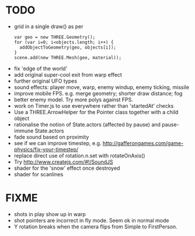 # TODO

  - grid in a single draw() as per
    ```
    var geo = new THREE.Geometry();
    for (var i=0; i<objects.length; i++) {
      addObjectToGeometry(geo, objects[i]);
    }
    scene.add(new THREE.Mesh(geo, material));
    ```
  - fix 'edge of the world'
  - add original super-cool exit from warp effect
  - further original UFO types
  - sound effects: player move, warp, enemy windup, enemy ticking, missile
  - improve mobile FPS. e.g. merge geometry; shorter draw distance; fog
  - better enemy model. Try more polys against FPS.
  - work on Timer.js to use everywhere rather than 'startedAt' checks
  - Use a THREE.ArrowHelper for the Pointer class together with a child object
  - rationalise the notion of State.actors (affected by pause) and pause-immune State.actors
  - fade sound based on proximity
  - see if we can improve timestep, e.g. http://gafferongames.com/game-physics/fix-your-timestep/
  - replace direct use of rotation.n.set with rotateOnAxis()
  - Try http://www.createjs.com/#!/SoundJS
  - shader for the 'snow' effect once destroyed
  - shader for scanlines

# FIXME

  - shots in play show up in warp
  - shot pointers are incorrect in fly mode. Seem ok in normal mode
  - Y rotation breaks when the camera flips from Simple to FirstPerson.
